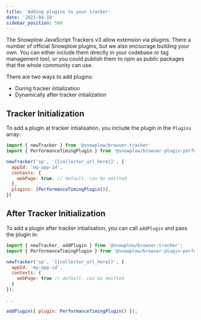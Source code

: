 ```yaml
---
title: 'Adding plugins to your tracker'
date: '2021-04-19'
sidebar_position: 500
---
```


The Snowplow JavaScript Trackers v3 allow extension via plugins. There a number of official Snowplow plugins, but we also encourage building your own. You can either include them directly in your codebase or tag management tool, or you could publish them to npm as public packages that the whole community can use.

There are two ways to add plugins:

- During tracker intialization
- Dynamically after tracker intialization

## Tracker Initialization

To add a plugin at tracker intialisation, you include the plugin in the `Plugins` array:

```javascript
import { newTracker } from '@snowplow/browser-tracker'
import { PerformanceTimingPlugin } from '@snowplow/browser-plugin-performance-timing'

newTracker('sp', '{{collector_url_here}}', {
  appId: 'my-app-id',
  contexts: {
    webPage: true, // default, can be omitted
  },
  plugins: [PerformanceTimingPlugin()],
})
```

## After Tracker Initialization

To add a plugin after tracker intialisation, you can call `addPlugin` and pass the plugin in:

```javascript
import { newTracker, addPlugin } from '@snowplow/browser-tracker';
import { PerformanceTimingPlugin } from '@snowplow/browser-plugin-performance-timing';

newTracker('sp', '{{collector_url_here}}', {
  appId: 'my-app-id',
  contexts: {
    webPage: true // default, can be omitted
  }
});

...

addPlugin({ plugin: PerformanceTimingPlugin() });
```
